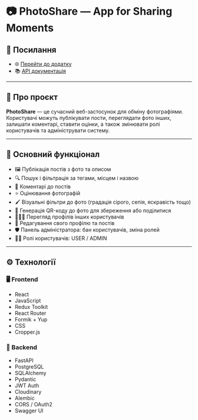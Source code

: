 # 📷 PhotoShare —  App for Sharing Moments

## 🔗 Посилання

- 🌐 [Перейти до додатку](https://front-end-python-web-photo-share.vercel.app/)
- 📚 [API документація](https://damp-giovanna-photohsare-3ee4d857.koyeb.app/docs)

---

## 🚀 Про проєкт

**PhotoShare** — це сучасний веб-застосунок для обміну фотографіями. Користувачі можуть публікувати пости, переглядати фото інших, залишати коментарі, ставити оцінки, а також змінювати ролі користувачів та адмініструвати систему.

---

## 🧩 Основний функціонал

- 🖼️ Публікація постів з фото та описом
- 🔍 Пошук і фільтрація за тегами, місцем і назвою
- 💬 Коментарі до постів
- ⭐ Оцінювання фотографій
- 🖌️ Візуальні фільтри до фото (градація сірого, сепія, яскравість тощо)
- 📎 Генерація QR-коду до фото для збереження або поділитися
- 🧑‍🤝‍🧑 Перегляд профілів інших користувачів
- 🔁 Редагування свого профілю та постів
- 🛡️ Панель адміністратора: бан користувачів, зміна ролей
- 👮‍♂️ Ролі користувачів: USER / ADMIN

---

## ⚙️ Технології

### 🖥️ Frontend
- React
- JavaScript
- Redux Toolkit
- React Router
- Formik + Yup
- CSS
- Cropper.js

### 🔧 Backend
- FastAPI
- PostgreSQL
- SQLAlchemy
- Pydantic
- JWT Auth
- Cloudinary
- Alembic
- CORS / OAuth2
- Swagger UI
